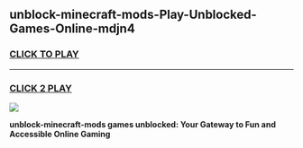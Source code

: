 
## unblock-minecraft-mods-Play-Unblocked-Games-Online-mdjn4
<h3>
<a href="https://premium76.site?title=unblock-minecraft-mods&ref=25A">CLICK TO PLAY</a></h3>
<hr>

<h3>
<a href="https://premium76.site?title=unblock-minecraft-mods&ref=25A">CLICK 2 PLAY</a>
  
</h3>

<a href="https://premium76.site?title=unblock-minecraft-mods&ref=25A"><img src="https://clearcache.store/games.png"></a>


**unblock-minecraft-mods games unblocked: Your Gateway to Fun and Accessible Online Gaming**
